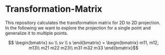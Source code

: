 # Transformation-Matrix
This repository calculates the transformation matrix for 2D to 2D projection. In the following we want to explore the projection for a single point and generalize it to multiple points.

```math
  \begin{bmatrix} 
    su \\ 
    sv \\ 
    s
  \end{bmatrix} = 
  
   \begin{bmatrix} 
    m11, m12, m13\\ 
    m21 m22 m23\\ 
    m31 m32 m33
  \end{bmatrix}
```

